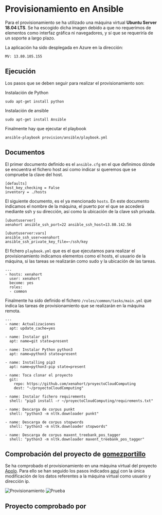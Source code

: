 # Provisionamiento en Ansible

Para el provisionamiento se ha utilizado una máquina virtual **Ubuntu Server 18.04 LTS**. Se ha escogido dicha imagen debido a que no requerimos de elementos como interfaz gráfica ni navegadores, y sí que se requeriría de un soporte a largo plazo.

La aplicación ha sido desplegada en Azure en la dirección:

```
MV: 13.80.105.155
```

## Ejecución

Los pasos que se deben seguir para realizar el provisionamiento son:

Instalación de Python
```
sudo apt-get install python
```

Instalación de ansible
```
sudo apt-get install Ansible
```

Finalmente hay que ejecutar el playbook
```
ansible-playbook provision/ansible/playbook.yml
```

## Documentos

El primer documento definido es el `ansible.cfg` en el que definimos dónde se encuentra el fichero host así como indicar si queremos que se compruebe la clave del host.
```
[defaults]
host_key_checking = False
inventory = ./hosts
```

El siguiente documento, es el ya mencionado `hosts`. En este documento indicamos el nombre de la máquina, el puerto por el que se accederá mediante ssh y su dirección, así como la ubicación de la clave ssh privada.
```
[ubuntuserver]
xenahort ansible_ssh_port=22 ansible_ssh_host=13.80.142.56

[ubuntuserver:vars]
ansible_ssh_user=xenahort
ansible_ssh_private_key_file=~/ssh/key
```

El fichero `playbook.yml` que es el que ejecutamos para realizar el provisionamiento indicamos elementos como el hosts, el usuario de la máquina, si las tareas se realizarán como sudo y la ubicación de las tareas.
```
---
- hosts: xenahort
  user: xenahort
  become: yes
  roles:
  - common
```

Finalmente ha sido definido el fichero `/roles/common/tasks/main.yml` que indica las tareas de provisionamiento que se realizarán en la máquina remota.
```
---
- name: Actualizaciones
  apt: update_cache=yes

- name: Instalar git
  apt: name=git state=present

- name: Instalar Python python3
  apt: name=python3 state=present

- name: Installing pip3
  apt: name=python3-pip state=present

- name: Toca clonar el proyecto
  git:
    repo: https://github.com/xenahort/proyectoCloudComputing
    dest: "~/proyectoCloudComputing"

- name: Instalar fichero requirements
  shell: "pip3 install -r ~/proyectoCloudComputing/requirements.txt"

- name: Descarga de corpus punkt
  shell: "python3 -m nltk.downloader punkt"

- name: Descarga de corpus stopwords
  shell: "python3 -m nltk.downloader stopwords"

- name: Descarga de corpus maxent_treebank_pos_tagger
  shell: "python3 -m nltk.downloader maxent_treebank_pos_tagger"
```

## Comprobación del proyecto de [gomezportillo](https://github.com/gomezportillo)

Se ha comprobado el provisionamiento en una máquina virtual del proyecto [Apolo](https://github.com/gomezportillo/apolo). Para ello se han seguido los pasos indicados [aquí](https://github.com/gomezportillo/apolo/blob/master/provision/README.md) con la única modificación de los datos referentes a la máquina virtual como usuario y dirección ip.

![Provisionamiento](https://github.com/xenahort/proyectoCloudComputing/blob/master/img/apolo1.png)
![Prueba](https://github.com/xenahort/proyectoCloudComputing/blob/master/img/apolo2.png)

## Proyecto comprobado por
